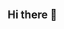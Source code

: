 ## Hi there 👋

<!--
**RyoKimura-Code/RyoKimura-Code** is a ✨ _special_ ✨ repository because its `README.md` (this file) appears on your GitHub profile.

Here are some ideas to get you started:

### こんにちは！Ryoです 👋  
Hi there! I'm Ryo 👋

🌱 JavaScriptとフロントエンド開発を勉強中  
Currently learning **JavaScript** & **Frontend Development**

🎯 目標：フルスタックエンジニア転職 → 海外移住  
Goal: Become a full-stack engineer & move abroad in the near future

💻 ツール: VSCode / Git / GitHub / Textastic  
Tools: VSCode / Git / GitHub / Textastic

📱 使用デバイス: Windows / iPhone / iPad  
Devices: Windows PC / iPhone / iPad

---

### 🔭 作っているもの / Current Projects  
- ✊ じゃんけんアプリ（DOMやイベントの練習）  
- 🗺️ 旅行先ランダムジェネレーター（JavaScriptのアウトプット）

---

### 🛠 習得中の技術 / Tech Stack
![HTML5](https://img.shields.io/badge/-HTML5-E34F26?style=flat&logo=html5&logoColor=fff)
![CSS3](https://img.shields.io/badge/-CSS3-1572B6?style=flat&logo=css3&logoColor=fff)
![JavaScript](https://img.shields.io/badge/-JavaScript-F7DF1E?style=flat&logo=javascript&logoColor=000)

---

### 📚 今やってること / What I'm Focusing On
- コードを丁寧に書く練習（Clean Code）  
- UI改善・レスポンシブ対応  
- Git/GitHubの基本操作  
- 転職用ポートフォリオづくり

---

_見てくれてありがとうございます！_  
Thanks for stopping by 😊
-->
